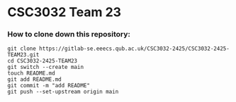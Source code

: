 # CSC3032 Team 23

### How to clone down this repository:
```
git clone https://gitlab-se.eeecs.qub.ac.uk/CSC3032-2425/CSC3032-2425-TEAM23.git
cd CSC3032-2425-TEAM23
git switch --create main
touch README.md
git add README.md
git commit -m "add README"
git push --set-upstream origin main
```